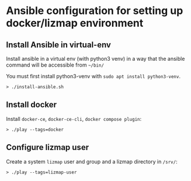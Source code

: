# Ansible configuration for setting up docker/lizmap environment

## Install Ansible in virtual-env

Install ansible in a virtual env (with python3 venv) in a way that the ansible
command will be accessible from `~/bin/`

You must first install python3-venv with `sudo apt install python3-venv`.

```
> ./install-ansible.sh
```


## Install docker

Install `docker-ce`, `docker-ce-cli`, `docker compose plugin`:

```
> ./play --tags=docker
```


## Configure lizmap user 

Create a system `lizmap` user and group and a lizmap directory in `/srv/`:

```
> ./play --tags=lizmap-user
```


